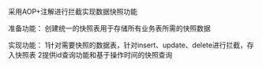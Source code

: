 采用AOP+注解进行拦截实现数据快照功能

准备功能：
创建统一的快照表用于存储所有业务表所需的快照数据

实现功能：
1针对需要快照的数据表，针对insert、update、delete进行拦截，存入快照表
2提供id查询功能和基于操作时间的快照查询
